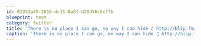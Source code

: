 ```yaml
---
id: 81953a40-2816-4c11-8a8f-d28d56c0cf7b
blueprint: text
category: twitter
title: 'There is no place I can go, no way I can hide ♫ http://blip.fm/~8qm20'
caption: 'There is no place I can go, no way I can hide ♫ http://blip.fm/~8qm20'
---
```

